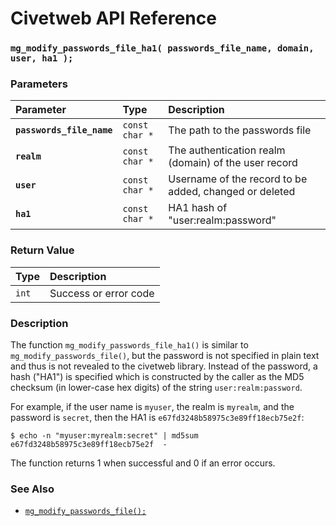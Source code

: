 # Civetweb API Reference

### `mg_modify_passwords_file_ha1( passwords_file_name, domain, user, ha1 );`

### Parameters

| Parameter | Type | Description |
| :--- | :--- | :--- |
|**`passwords_file_name`**|`const char *`|The path to the passwords file|
|**`realm`**|`const char *`|The authentication realm (domain) of the user record|
|**`user`**|`const char *`|Username of the record to be added, changed or deleted|
|**`ha1`**|`const char *`|HA1 hash of "user:realm:password"|

### Return Value

| Type | Description |
| :--- | :--- |
|`int`|Success or error code|

### Description

The function `mg_modify_passwords_file_ha1()` is similar to `mg_modify_passwords_file()`, but the password is not specified in plain text and thus is not revealed to the civetweb library. Instead of the password, a hash ("HA1") is specified which is constructed by the caller as the MD5 checksum (in lower-case hex digits) of the string `user:realm:password`.

For example, if the user name is `myuser`, the realm is `myrealm`, and the password is `secret`, then the HA1 is `e67fd3248b58975c3e89ff18ecb75e2f`:

```
$ echo -n "myuser:myrealm:secret" | md5sum
e67fd3248b58975c3e89ff18ecb75e2f  -
```

The function returns 1 when successful and 0 if an error occurs.

### See Also

* [`mg_modify_passwords_file();`](mg_modify_passwords_file.md)


